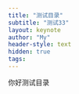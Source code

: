 ```yaml
---
title: "测试目录"
subtitle: "测试33"
layout: keynote
author: "My"
header-style: text
hidden: true
tags:
---
```


你好测试目录
